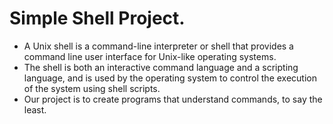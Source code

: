 # Simple Shell Project.
- A Unix shell is a command-line interpreter or shell that provides a command line user interface for Unix-like operating systems. 
- The shell is both an interactive command language and a scripting language, and is used by the operating system to control the execution of the system using shell scripts.
- Our project is to create programs that understand commands, to say the least.
